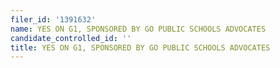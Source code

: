 ```yaml
---
filer_id: '1391632'
name: YES ON G1, SPONSORED BY GO PUBLIC SCHOOLS ADVOCATES
candidate_controlled_id: ''
title: YES ON G1, SPONSORED BY GO PUBLIC SCHOOLS ADVOCATES
---
```

